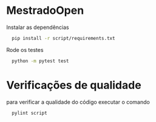 # MestradoOpen

Instalar as dependências

```bash
  pip install -r script/requirements.txt
```

Rode os testes

```bash
  python -m pytest test
```

# Verificações de qualidade

para verificar a qualidade do código executar o comando
```bash
  pylint script
```

